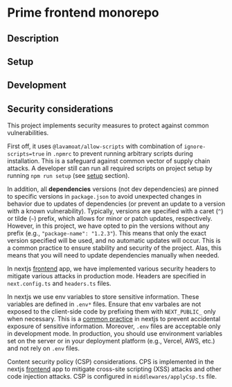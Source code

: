 # Prime frontend monorepo

## Description

## Setup

## Development

## Security considerations

This project implements security measures to protect against common vulnerabilities.

First off, it uses `@lavamoat/allow-scripts` with combination of `ignore-scripts=true` in `.npmrc` to prevent running arbitrary scripts during installation. This is a safeguard against common vector of supply chain attacks. A developer still can run all required scripts on project setup by running `npm run setup` (see [setup](#setup) section).

In addition, all **dependencies** versions (not dev dependencies) are pinned to specific versions in `package.json` to avoid unexpected changes in behavior due to updates of dependencies (or prevent an update to a version with a known vulnerability).
Typically, versions are specified with a caret (`^`) or tilde (`~`) prefix, which allows for minor or patch updates, respectively. However, in this project, we have opted to pin the versions without any prefix (e.g., `"package-name": "1.2.3"`).
This means that only the exact version specified will be used, and no automatic updates will occur.
This is a common practice to ensure stability and security of the project. Alas, this means that you will need to update dependencies manually when needed.

In nextjs [frontend](/frontend/) app, we have implemented various security headers to mitigate various attacks in production mode. Headers are specified in `next.config.ts` and `headers.ts` files.

In nextjs we use env variables to store sensitive information. These variables are defined in `.env*` files. Ensure that env varbales are not exposed to the client-side code by prefixing them with `NEXT_PUBLIC_` only when necessary. This is a [common practice](https://nextjs.org/docs/app/guides/environment-variables#bundling-environment-variables-for-the-browser) in nextjs to prevent accidental exposure of sensitive information.
Moreover, `.env` files are acceptable only in development mode. In production, you should use environment variables set on the server or in your deployment platform (e.g., Vercel, AWS, etc.) and not rely on `.env` files.

Content security policy (CSP) considerations.
CPS is implemented in the nextjs [frontend](/frontend/) app to mitigate cross-site scripting (XSS) attacks and other code injection attacks. CSP is configured in `middlewares/applyCsp.ts` file.
